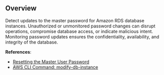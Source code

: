 ## Overview

Detect updates to the master password for Amazon RDS database instances. Unauthorized or unmonitored password changes can disrupt operations, compromise database access, or indicate malicious intent. Monitoring password updates ensures the confidentiality, availability, and integrity of the database.

**References**:
- [Resetting the Master User Password](https://docs.aws.amazon.com/AmazonRDS/latest/UserGuide/rds-secrets-manager.html)
- [AWS CLI Command: modify-db-instance](https://docs.aws.amazon.com/cli/latest/reference/rds/modify-db-instance.html)
